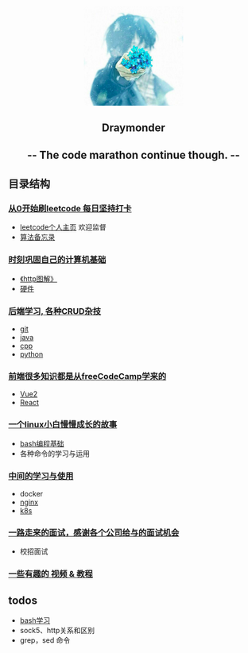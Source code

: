 <p align="center"><img alt="逐梦少年" src="./imgs/profile.png" width="200px" height="200px">
</p>
<h2 align="center">
Draymonder 
</h2>
<h2 align="center">
-- The code marathon continue though. --
</h2>

## 目录结构
### [从0开始刷leetcode 每日坚持打卡](./algorithm)   
  - [leetcode个人主页](https://leetcode-cn.com/u/draymonders/)  欢迎监督 
  - [算法备忘录](./algorithm/readme.md)

### [时刻巩固自己的计算机基础](./cs_base)
  - [《http图解》](./cs_base/http/图解http.md)
  - [硬件](./cs_base/硬件/vedio.md)

### [后端学习, 各种CRUD杂技](./backend)
  - [git](./backend/git/git.md)
  - [java](./backend/java)
  - [cpp](./backend/cpp)
  - [python](./backend/python)

### [前端很多知识都是从freeCodeCamp学来的](./frontend)
  - [Vue2](./frontend/Vue)
  - [React](./frontend/React)

### [一个linux小白慢慢成长的故事](./linux)
  - [bash编程基础](./linux/bash/) 
  - 各种命令的学习与运用

### [中间的学习与使用](./middleware)
  - docker
  - [nginx](./middleware/nginx/nginx.md)
  - [k8s](./middleware/k8s/)

### [一路走来的面试，感谢各个公司给与的面试机会 ](./interview)
  - 校招面试

### [一些有趣的 视频 & 教程](./resources)
  
## todos
- [bash学习](https://itnext.io/bash-scripting-everything-you-need-to-know-about-bash-shell-programming-cd08595f2fba)
- sock5、http关系和区别
- grep，sed 命令
